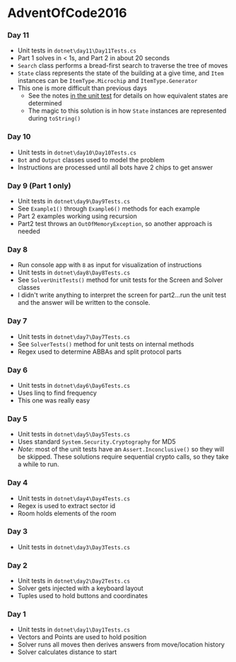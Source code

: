 # AdventOfCode2016

### Day 11
- Unit tests in `dotnet\day11\Day11Tests.cs`
- Part 1 solves in < 1s, and Part 2 in about 20 seconds
- `Search` class performs a bread-first search to traverse the tree of moves
- `State` class represents the state of the building at a give time, and `Item` instances can be `ItemType.Microchip` and `ItemType.Generator`
- This one is more difficult than previous days
  * See the notes [in the unit test](dotnet/day11/Day11Tests.cs#L13) for details on how equivalent states are determined 
  * The magic to this solution is in how `State` instances are represented during `toString()`

### Day 10
- Unit tests in `dotnet\day10\Day10Tests.cs`
- `Bot` and `Output` classes used to model the problem
- Instructions are processed until all bots have 2 chips to get answer

### Day 9 (Part 1 only)
- Unit tests in `dotnet\day9\Day9Tests.cs`
- See `Example1()` through `Example6()` methods for each example
- Part 2 examples working using recursion
- Part2 test throws an `OutOfMemoryException`, so another approach is needed

### Day 8
- Run console app with `8` as input for visualization of instructions
- Unit tests in `dotnet\day8\Day8Tests.cs`
- See `SolverUnitTests()` method for unit tests for the Screen and Solver classes
- I didn't write anything to interpret the screen for part2...run the unit test and the answer will be written to the console.

### Day 7
- Unit tests in `dotnet\day7\Day7Tests.cs`
- See `SolverTests()` method for unit tests on internal methods
- Regex used to determine ABBAs and split protocol parts

### Day 6
- Unit tests in `dotnet\day6\Day6Tests.cs`
- Uses linq to find frequency
- This one was really easy

### Day 5
- Unit tests in `dotnet\day5\Day5Tests.cs`
- Uses standard `System.Security.Cryptography` for MD5
- *Note*: most of the unit tests have an `Assert.Inconclusive()` so they will be skipped.  These solutions require sequential crypto calls, so they take a while to run.

### Day 4
- Unit tests in `dotnet\day4\Day4Tests.cs`
- Regex is used to extract sector id
- Room holds elements of the room

### Day 3
- Unit tests in `dotnet\day3\Day3Tests.cs`

### Day 2
- Unit tests in `dotnet\day2\Day2Tests.cs`
- Solver gets injected with a keyboard layout
- Tuples used to hold buttons and coordinates

### Day 1
- Unit tests in `dotnet\day1\Day1Tests.cs`
- Vectors and Points are used to hold position
- Solver runs all moves then derives answers from move/location history
- Solver calculates distance to start
